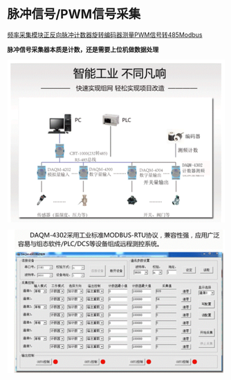 # 脉冲信号/PWM信号采集

[频率采集模块正反向脉冲计数器旋转编码器测量PWM信号转485Modbus](https://detail.tmall.com/item.htm?id=662625367522&skuId=4776158337028)

**脉冲信号采集器本质是计数，还是需要上位机做数据处理**

![image-20220222165453741](Imag/image-20220222165453741.png)

![image-20220222165507099](Imag/image-20220222165507099.png)

